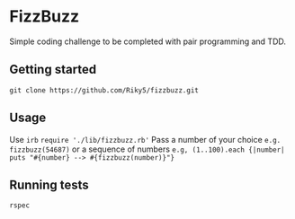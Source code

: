 # FizzBuzz

Simple coding challenge to be completed with pair programming and TDD.

## Getting started

`git clone https://github.com/Riky5/fizzbuzz.git`

## Usage

Use `irb` 
`require './lib/fizzbuzz.rb'`
Pass a number of your choice
`e.g. fizzbuzz(54687)`
or a sequence of numbers
`e.g, (1..100).each {|number| puts "#{number} --> #{fizzbuzz(number)}"}`

## Running tests

`rspec`